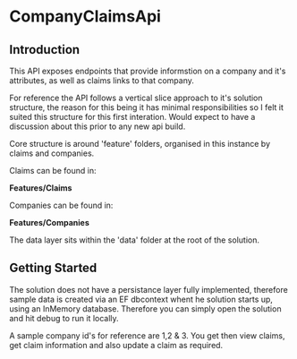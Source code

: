 # CompanyClaimsApi

## Introduction

This API exposes endpoints that provide informstion on a company and it's attributes, as well as claims links to that company.

For reference the API follows a vertical slice approach to it's solution structure, the reason for this being it has minimal responsibilities so I felt it suited this structure for this first interation. Would expect to have a discussion about this prior to any new api build.

Core structure is around 'feature' folders, organised in this instance by claims and companies.

Claims can be found in:

**Features/Claims**

Companies can be found in:

**Features/Companies**

The data layer sits within the 'data' folder at the root of the solution.

## Getting Started

The solution does not have a persistance layer fully implemented, therefore sample data is created via an EF dbcontext whent he solution starts up, using an InMemory database. Therefore you can simply open the solution and hit debug to run it locally.

A sample company id's for reference are 1,2 & 3. You get then view claims, get claim information and also update a claim as required.



